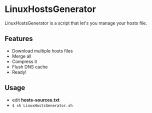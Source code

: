# LinuxHostsGenerator
LinuxHostsGenerator is a script that let's you manage your hosts file. 
## Features
- Download multiple hosts files
- Merge all
- Compress it
- Flush DNS cache
- Ready!
## Usage
- edit **hosts-sources.txt**
- ```$ sh LinuxHostsGenerator.sh```
